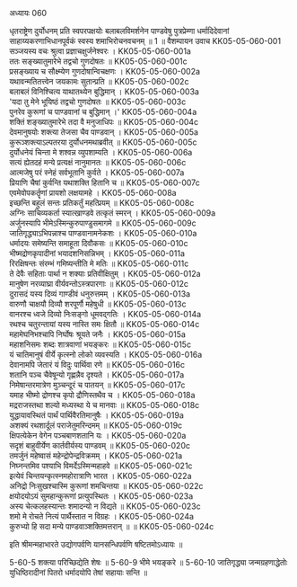 अध्यायः 060

धृतराष्ट्रेण दुर्योधनम् प्रति स्वपरपक्षयोः बलाबलविमर्शनेन पाण्डवेषु पुत्रप्रेम्णा धर्मादिदेवानां साहाय्यकरणाभिधानपूर्वकं स्वस्य शमाभिरोचनवचनम् ॥ 1 ॥
वैशम्पायन उवाच 	KK05-05-060-001  
सञ्जयस्य वचः श्रुत्वा प्रज्ञाचक्षुर्जनेश्वरः ।	KK05-05-060-001a  
ततः सङ्ख्यातुमारेभे तद्वचो गुणदोषतः ॥	KK05-05-060-001c  
प्रसङ्ख्याय च सौक्ष्म्येण गुणदोषान्विचक्षणः ।	KK05-05-060-002a  
यथावन्मतितत्त्वेन जयकामः सुतान्प्रति ॥	KK05-05-060-002c  
बलाबलं विनिश्चित्य याथातथ्येन बुद्धिमान् ।	KK05-05-060-003a  
\'यदा तु मेने भूयिष्ठं तद्वचो गुणदोषतः ॥	KK05-05-060-003c  
पुनरेव कुरूणां च पाण्डवानां च बुद्धिमान् ।\'	KK05-05-060-004a  
शक्तिं शङ्ख्यातुमारेभे तदा वै मनुजाधिपः ॥	KK05-05-060-004c  
देवमानुषयोः शक्त्या तेजसा चैव पाण्डवान् ।	KK05-05-060-005a  
कुरूञ्शक्त्याऽल्पतरया दुर्योधनमथाब्रवीत् ॥	KK05-05-060-005c  
दुर्योधनेयं चिन्ता मे शश्वन्न व्युपशाम्यति ।	KK05-05-060-006a  
सत्यं ह्येतदहं मन्ये प्रत्यक्षं नानुमानतः ॥	KK05-05-060-006c  
आत्मजेषु परं स्नेहं सर्वभूतानि कुर्वते ।	KK05-05-060-007a  
प्रियाणि चैषां कुर्वन्ति यथाशक्ति हितानि च ॥	KK05-05-060-007c  
एवमेवोपकर्तॄणां प्रायशो लक्षयामहे ।	KK05-05-060-008a  
इच्छन्ति बहुलं सन्तः प्रतिकर्तुं महत्प्रियम् ॥	KK05-05-060-008c  
अग्निः साचिव्यकर्ता स्यात्खाण्डवे तत्कृतं स्मरन् ।	KK05-05-060-009a  
अर्जुनस्यापि भीमेऽस्मिन्कुरुपाण्डुसमागमे ॥	KK05-05-060-009c  
जातिगृद्ध्याऽभिपन्नाश्च पाण्डवानामनेकशः ।	KK05-05-060-010a  
धर्मादयः समेष्यन्ति समाहूता दिवौकसः ॥	KK05-05-060-010c  
भीष्मद्रोणकृपादीनां भयादशनिसन्निभम् ।	KK05-05-060-011a  
रिरक्षिषन्तः संरम्भं गमिष्यन्तीति मे मतिः ॥	KK05-05-060-011c  
ते देवैः सहिताः पार्था न शक्याः प्रतिवीक्षितुम् ।	KK05-05-060-012a  
मानुषेण नरव्याघ्रा वीर्यवन्तोऽस्त्रपारगाः ॥	KK05-05-060-012c  
दुरासदं यस्य दिव्यं गाण्डीवं धनुरुत्तमम् ।	KK05-05-060-013a  
वारुणौ चाक्षयौ दिव्यौ शरपूर्णौ महेषुधी ॥	KK05-05-060-013c  
वानरश्च ध्वजे दिव्यो निःसङ्गो धूमवद्गतिः ।	KK05-05-060-014a  
रथश्च चतुरन्तायां यस्य नास्ति समः क्षितौ ॥	KK05-05-060-014c  
महामेघनिभश्चापि निर्घोषः श्रूयते जनैः ।	KK05-05-060-015a  
महाशनिसमः शब्दः शात्रवाणां भयङ्करः ॥	KK05-05-060-015c  
यं चातिमानुषं वीर्ये कृत्स्नो लोको व्यवस्यति ।	KK05-05-060-016a  
देवानामपि जेतारं यं विदुः पार्थिवा रणे ॥	KK05-05-060-016c  
शतानि पञ्च चैवेषून्यो गृह्णन्नैव दृश्यते ।	KK05-05-060-017a  
निमेषान्तरमात्रेण मुञ्चन्दूरं च पातयन् ॥	KK05-05-060-017c  
यमाह भीष्मो द्रोणश्च कृपो द्रौणिस्तथैव च ।	KK05-05-060-018a  
मद्रराजस्तथा शल्यो मध्यस्था ये च मानवाः ॥	KK05-05-060-018c  
युद्धायावस्थितं पार्थं पार्थिवैरतिमानुषैः ।	KK05-05-060-019a  
अशक्यं रथशार्दूलं पराजेतुमरिन्दमम् ॥	KK05-05-060-019c  
क्षिपत्येकेन वेगेन पञ्चबाणशतानि यः ।	KK05-05-060-020a  
सदृशं बाहुवीर्येण कार्तवीर्यस्य पाण्डवम् ॥	KK05-05-060-020c  
तमर्जुनं महेष्वासं महेन्द्रोपेन्द्रविक्रमम् ।	KK05-05-060-021a  
निघ्नन्तमिव पश्याभि विमर्देऽस्मिन्महाहवे ॥	KK05-05-060-021c  
इत्येवं चिन्तयन्कृत्स्नमहोरात्राणि भारत ।	KK05-05-060-022a  
अनिद्रो निःसुखश्चास्मि कुरूणां शमचिन्तया ॥	KK05-05-060-022c  
क्षयोदयोऽयं सुमहान्कुरूणां प्रत्युपस्थितः ।	KK05-05-060-023a  
अस्य चेत्कलहस्यान्तः शमादन्यो न विद्यते ॥	KK05-05-060-023c  
शमो मे रोचते नित्यं पार्थैस्तात न विग्रहः ।	KK05-05-060-024a  
कुरुभ्यो हि सदा मन्ये पाण्डवाञ्शक्तिमत्तरान् ॥ ॥	KK05-05-060-024c  

इति श्रीमन्महाभारते उद्योगपर्वणि यानसन्धिपर्वणि षष्टितमोऽध्यायः ॥

5-60-5 शक्त्या परिच्छिद्येति शेषः ॥ 5-60-9 भीमे भयङ्करे ॥ 5-60-10 जातिगृद्ध्या जन्मग्रहणाद्धेतोः युधिष्ठिरादीनां पितरो धर्मादयोपि तेषां सहायाः सन्ति ॥
